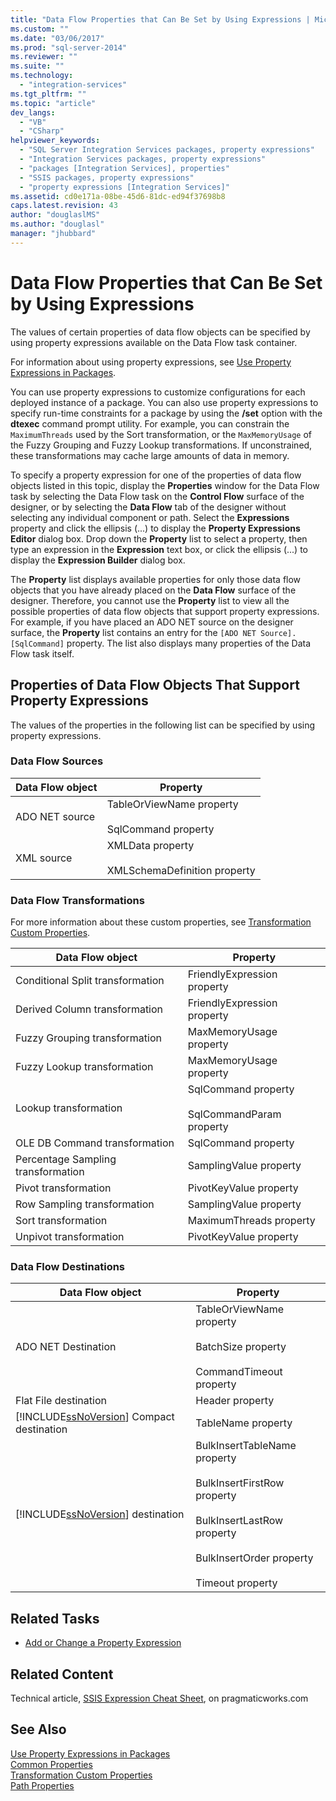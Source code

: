 ```yaml
---
title: "Data Flow Properties that Can Be Set by Using Expressions | Microsoft Docs"
ms.custom: ""
ms.date: "03/06/2017"
ms.prod: "sql-server-2014"
ms.reviewer: ""
ms.suite: ""
ms.technology: 
  - "integration-services"
ms.tgt_pltfrm: ""
ms.topic: "article"
dev_langs: 
  - "VB"
  - "CSharp"
helpviewer_keywords: 
  - "SQL Server Integration Services packages, property expressions"
  - "Integration Services packages, property expressions"
  - "packages [Integration Services], properties"
  - "SSIS packages, property expressions"
  - "property expressions [Integration Services]"
ms.assetid: cd0e171a-08be-45d6-81dc-ed94f37698b8
caps.latest.revision: 43
author: "douglaslMS"
ms.author: "douglasl"
manager: "jhubbard"
---
```

# Data Flow Properties that Can Be Set by Using Expressions
  The values of certain properties of data flow objects can be specified by using property expressions available on the Data Flow task container.  
  
 For information about using property expressions, see [Use Property Expressions in Packages](../../2014/integration-services/use-property-expressions-in-packages.md).  
  
 You can use property expressions to customize configurations for each deployed instance of a package. You can also use property expressions to specify run-time constraints for a package by using the **/set** option with the **dtexec** command prompt utility. For example, you can constrain the `MaximumThreads` used by the Sort transformation, or the `MaxMemoryUsage` of the Fuzzy Grouping and Fuzzy Lookup transformations. If unconstrained, these transformations may cache large amounts of data in memory.  
  
 To specify a property expression for one of the properties of data flow objects listed in this topic, display the **Properties** window for the Data Flow task by selecting the Data Flow task on the **Control Flow** surface of the designer, or by selecting the **Data Flow** tab of the designer without selecting any individual component or path. Select the **Expressions** property and click the ellipsis (...) to display the **Property Expressions Editor** dialog box. Drop down the **Property** list to select a property, then type an expression in the **Expression** text box, or click the ellipsis (...) to display the **Expression Builder** dialog box.  
  
 The **Property** list displays available properties for only those data flow objects that you have already placed on the **Data Flow** surface of the designer. Therefore, you cannot use the **Property** list to view all the possible properties of data flow objects that support property expressions. For example, if you have placed an ADO NET source on the designer surface, the **Property** list contains an entry for the `[ADO NET Source].[SqlCommand]` property. The list also displays many properties of the Data Flow task itself.  
  
## Properties of Data Flow Objects That Support Property Expressions  
 The values of the properties in the following list can be specified by using property expressions.  
  
### Data Flow Sources  
  
|Data Flow object|Property|  
|----------------------|--------------|  
|ADO NET source|TableOrViewName property<br /><br /> SqlCommand property|  
|XML source|XMLData property<br /><br /> XMLSchemaDefinition property|  
  
### Data Flow Transformations  
 For more information about these custom properties, see [Transformation Custom Properties](../../2014/integration-services/transformation-custom-properties.md).  
  
|Data Flow object|Property|  
|----------------------|--------------|  
|Conditional Split transformation|FriendlyExpression property|  
|Derived Column transformation|FriendlyExpression property|  
|Fuzzy Grouping transformation|MaxMemoryUsage property|  
|Fuzzy Lookup transformation|MaxMemoryUsage property|  
|Lookup transformation|SqlCommand property<br /><br /> SqlCommandParam property|  
|OLE DB Command transformation|SqlCommand property|  
|Percentage Sampling transformation|SamplingValue property|  
|Pivot transformation|PivotKeyValue property|  
|Row Sampling transformation|SamplingValue property|  
|Sort transformation|MaximumThreads property|  
|Unpivot transformation|PivotKeyValue property|  
  
### Data Flow Destinations  
  
|Data Flow object|Property|  
|----------------------|--------------|  
|ADO NET Destination|TableOrViewName property<br /><br /> BatchSize property<br /><br /> CommandTimeout property|  
|Flat File destination|Header property|  
|[!INCLUDE[ssNoVersion](../includes/ssnoversion-md.md)] Compact destination|TableName property|  
|[!INCLUDE[ssNoVersion](../includes/ssnoversion-md.md)] destination|BulkInsertTableName property<br /><br /> BulkInsertFirstRow property<br /><br /> BulkInsertLastRow property<br /><br /> BulkInsertOrder property<br /><br /> Timeout property|  
  
## Related Tasks  
  
-   [Add or Change a Property Expression](../../2014/integration-services/add-or-change-a-property-expression.md)  
  
## Related Content  
 Technical article, [SSIS Expression Cheat Sheet](http://pragmaticworks.com/cheatsheet/), on pragmaticworks.com  
  
## See Also  
 [Use Property Expressions in Packages](../../2014/integration-services/use-property-expressions-in-packages.md)   
 [Common Properties](../../2014/integration-services/common-properties.md)   
 [Transformation Custom Properties](../../2014/integration-services/transformation-custom-properties.md)   
 [Path Properties](../../2014/integration-services/path-properties.md)  
  
  